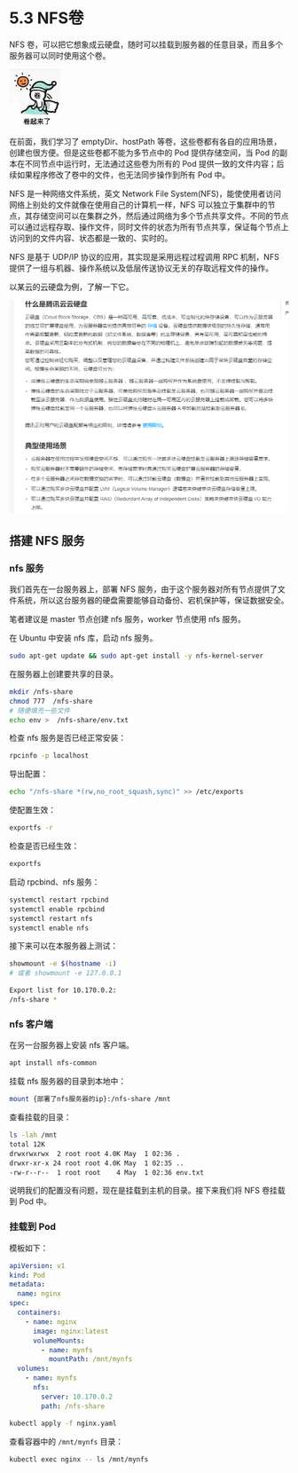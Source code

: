 # 5.3 NFS卷

NFS 卷，可以把它想象成云硬盘，随时可以挂载到服务器的任意目录，而且多个服务器可以同时使用这个卷。

![image-20211109212928180](./images/image-20211109212928180.png)



在前面，我们学习了 emptyDir、hostPath 等卷，这些卷都有各自的应用场景，创建也很方便。但是这些卷都不能为多节点中的 Pod 提供存储空间，当 Pod 的副本在不同节点中运行时，无法通过这些卷为所有的 Pod 提供一致的文件内容；后续如果程序修改了卷中的文件，也无法同步操作到所有 Pod 中。

NFS 是一种网络文件系统，英文 Network File System(NFS)，能使使用者访问网络上别处的文件就像在使用自己的计算机一样，NFS 可以独立于集群中的节点，其存储空间可以在集群之外，然后通过网络为多个节点共享文件。不同的节点可以通过远程存取、操作文件，同时文件的状态为所有节点共享，保证每个节点上访问到的文件内容、状态都是一致的、实时的。

NFS 是基于 UDP/IP 协议的应用，其实现是采用远程过程调用 RPC 机制，NFS 提供了一组与机器、操作系统以及低层传送协议无关的存取远程文件的操作。

以某云的云硬盘为例，了解一下它。

![t](./images/t.jpg)



## 搭建 NFS 服务

### nfs 服务

我们首先在一台服务器上，部署 NFS 服务，由于这个服务器对所有节点提供了文件系统，所以这台服务器的硬盘需要能够自动备份、宕机保护等，保证数据安全。

笔者建议是 master 节点创建 nfs 服务，worker 节点使用 nfs 服务。



在 Ubuntu 中安装 nfs 库，启动 nfs 服务。

```bash
sudo apt-get update && sudo apt-get install -y nfs-kernel-server
```

在服务器上创建要共享的目录。

```bash
mkdir /nfs-share
chmod 777  /nfs-share
# 随便填充一些文件
echo env >  /nfs-share/env.txt
```

检查 nfs 服务是否已经正常安装：

```bash
rpcinfo -p localhost
```

导出配置：

```bash
echo "/nfs-share *(rw,no_root_squash,sync)" >> /etc/exports
```

使配置生效：

```bash
exportfs -r
```

检查是否已经生效：

```bash
exportfs
```

启动 rpcbind、nfs 服务：

```bash
systemctl restart rpcbind 
systemctl enable rpcbind
systemctl restart nfs 
systemctl enable nfs
```

接下来可以在本服务器上测试：

```bash
showmount -e $(hostname -i)
# 或者 showmount -e 127.0.0.1
```

```bash
Export list for 10.170.0.2:
/nfs-share *
```



### nfs 客户端

在另一台服务器上安装 nfs 客户端。

```bash
apt install nfs-common
```

挂载 nfs 服务器的目录到本地中：

```bash
mount {部署了nfs服务器的ip}:/nfs-share /mnt
```

查看挂载的目录：

```bash
ls -lah /mnt
total 12K
drwxrwxrwx  2 root root 4.0K May  1 02:36 .
drwxr-xr-x 24 root root 4.0K May  1 02:35 ..
-rw-r--r--  1 root root    4 May  1 02:36 env.txt
```

说明我们的配置没有问题，现在是挂载到主机的目录。接下来我们将 NFS 卷挂载到 Pod 中。



### 挂载到 Pod

模板如下：

```yaml
apiVersion: v1
kind: Pod
metadata:
  name: nginx
spec:
  containers:
    - name: nginx
      image: nginx:latest
      volumeMounts:
        - name: mynfs
          mountPath: /mnt/mynfs
  volumes:
    - name: mynfs
      nfs:
        server: 10.170.0.2
        path: /nfs-share
```

```bash
kubectl apply -f nginx.yaml
```

查看容器中的 `/mnt/mynfs` 目录：

```bash
kubectl exec nginx -- ls /mnt/mynfs
```
